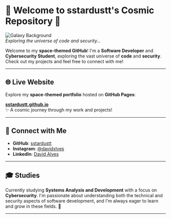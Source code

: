 # 🌌 Welcome to **sstardustt**'s Cosmic Repository 🚀

![Galaxy Background](https://github.com/sstardustt/sstardustt.github.io/blob/main/galaxy.jpg)  
*Exploring the universe of code and security...*

Welcome to my **space-themed GitHub**! I'm a **Software Developer** and **Cybersecurity Student**, exploring the vast universe of **code** and **security**. Check out my projects and feel free to connect with me!

---

## 🌐 Live Website

Explore my **space-themed portfolio** hosted on **GitHub Pages**:

[**sstardustt.github.io**](https://sstardustt.github.io/)  
✨ A cosmic journey through my work and projects!

---

## 💬 Connect with Me

- **GitHub**: [sstardustt](https://github.com/sstardustt)
- **Instagram**: [@davidxlves](https://www.instagram.com/davidxlves)
- **LinkedIn**: [David Alves](https://www.linkedin.com/in/davidxlves)

---

## 🎓 Studies

Currently studying **Systems Analysis and Development** with a focus on **Cybersecurity**. I'm passionate about understanding both the technical and security aspects of software development, and I'm always eager to learn and grow in these fields. 🚀

---
